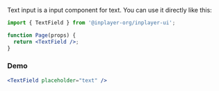 Text input is a input component for text. You can use it directly like this:

```jsx static
import { TextField } from '@inplayer-org/inplayer-ui';

function Page(props) {
  return <TextField />;
}
```

### Demo

```jsx
<TextField placeholder="text" />
```
